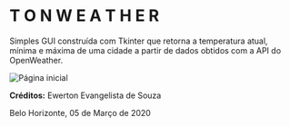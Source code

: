 # T O N W E A T H E R #

Simples GUI construída com Tkinter que retorna a temperatura atual, mínima e máxima de uma cidade a partir de dados obtidos com a API do OpenWeather.

![Página inicial](https://i.imgur.com/stqllMr.png)

**Créditos:**
Ewerton Evangelista de Souza

Belo Horizonte, 05 de Março de 2020
